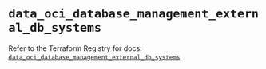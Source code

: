 # `data_oci_database_management_external_db_systems`

Refer to the Terraform Registry for docs: [`data_oci_database_management_external_db_systems`](https://registry.terraform.io/providers/hashicorp/oci/7.19.0/docs/data-sources/database_management_external_db_systems).
